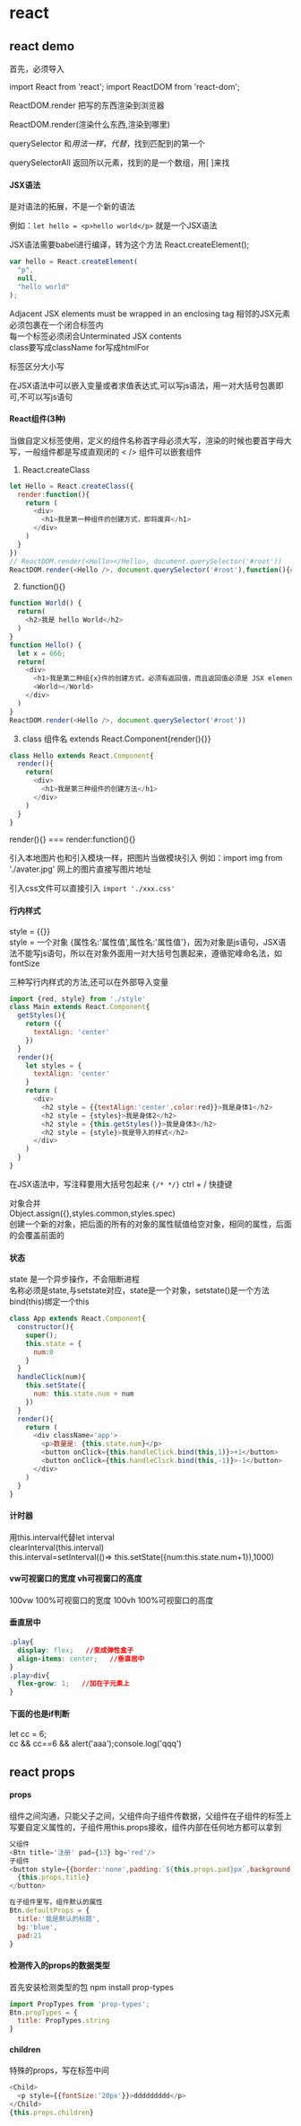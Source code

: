 # react
## react demo
首先，必须导入

import React from 'react';
import ReactDOM from 'react-dom';


ReactDOM.render 把写的东西渲染到浏览器

ReactDOM.render(渲染什么东西,渲染到哪里)


querySelector  和$用法一样，代替$，找到匹配到的第一个

querySelectorAll  返回所以元素，找到的是一个数组，用[ ]来找

#### JSX语法
是对语法的拓展，不是一个新的语法

例如：`let hello = <p>hello world</p>` 就是一个JSX语法

JSX语法需要babel进行编译，转为这个方法 React.createElement();
```js
var hello = React.createElement(
  "p",
  null,
  "hello world"
);
```

Adjacent JSX elements must be wrapped in an enclosing tag 相邻的JSX元素必须包裹在一个闭合标签内  
每一个标签必须闭合Unterminated JSX contents  
class要写成className  for写成htmlFor

标签区分大小写

在JSX语法中可以嵌入变量或者求值表达式,可以写js语法，用一对大括号包裹即可,不可以写js语句


#### React组件(3种)
当做自定义标签使用，定义的组件名称首字母必须大写，渲染的时候也要首字母大写，一般组件都是写成直观闭的 < /> 组件可以嵌套组件
1. React.createClass
```js
let Hello = React.createClass({
  render:function(){
    return (
      <div>
        <h1>我是第一种组件的创建方式，即将废弃</h1>
      </div>
    )
  }
})
// ReactDOM.render(<Hello></Hello>, document.querySelector('#root'))
ReactDOM.render(<Hello />, document.querySelector('#root'),function(){console.log('回调函数');})
```
2. function(){}
```js
function World() {
  return(
    <h2>我是 hello World</h2>
  )
}
function Hello() {
  let x = 666;
  return(
    <div>
      <h1>我是第二种组{x}件的创建方式，必须有返回值，而且返回值必须是 JSX elements</h1>
      <World></World>
    </div>
  )
}
ReactDOM.render(<Hello />, document.querySelector('#root'))
```
3. class 组件名 extends React.Component{render(){}}
```js
class Hello extends React.Component{
  render(){
    return(
      <div>
        <h1>我是第三种组件的创建方法</h1>
      </div>
    )
  }
}
```
render(){} === render:function(){}

引入本地图片也和引入模块一样，把图片当做模块引入 例如：import img from './avater.jpg' 网上的图片直接写图片地址


引入css文件可以直接引入  `import './xxx.css'`

#### 行内样式
style = {{}}  
style = 一个对象 {属性名:'属性值',属性名:'属性值'}，因为对象是js语句，JSX语法不能写js语句，所以在对象外面用一对大括号包裹起来，遵循驼峰命名法，如fontSize

三种写行内样式的方法,还可以在外部导入变量
```js
import {red, style} from './style'
class Main extends React.Component{
  getStyles(){
    return ({
      textAlign: 'center'
    })
  }
  render(){
    let styles = {
      textAlign: 'center'
    }
    return (
      <div>
        <h2 style = {{textAlign:'center',color:red}}>我是身体1</h2>
        <h2 style = {styles}>我是身体2</h2>
        <h2 style = {this.getStyles()}>我是身体3</h2>
        <h2 style = {style}>我是导入的样式</h2>
      </div>
    )
  }
}
```

在JSX语法中，写注释要用大括号包起来  `{/* */}` ctrl + / 快捷键

对象合并  
Object.assign({},styles.common,styles.spec)  
创建一个新的对象，把后面的所有的对象的属性赋值给空对象，相同的属性，后面的会覆盖前面的



#### 状态
state  是一个异步操作，不会阻断进程  
名称必须是state,与setstate对应，state是一个对象，setstate()是一个方法  bind(this)绑定一个this
```js
class App extends React.Component{
  constructor(){
    super();
    this.state = {
      num:0
    }
  }
  handleClick(num){
    this.setState({
      num: this.state.num + num
    })
  }
  render(){
    return (
      <div className='app'>
        <p>数量是: {this.state.num}</p>
        <button onClick={this.handleClick.bind(this,1)}>+1</button>
        <button onClick={this.handleClick.bind(this,-1)}>-1</button>
      </div>
    )
  }
}
```

#### 计时器
用this.interval代替let interval  
clearInterval(this.interval)  
this.interval=setInterval(()=> this.setState({num:this.state.num+1}),1000)


#### vw可视窗口的宽度 vh可视窗口的高度
100vw 100%可视窗口的宽度    100vh 100%可视窗口的高度

#### 垂直居中
```css
.play{
  display: flex;   //变成弹性盒子
  align-items: center;   //垂直居中
}
.play>div{
  flex-grow: 1;   //加在子元素上
}
```

#### 下面的也是if判断
let cc = 6;  
cc && cc==6 && alert('aaa');console.log('qqq')
## react props
#### props
组件之间沟通，只能父子之间，父组件向子组件传数据，父组件在子组件的标签上写要自定义属性的，子组件用this.props接收，组件内部在任何地方都可以拿到
```js
父组件
<Btn title='注册' pad={13} bg='red'/>
子组件
<button style={{border:'none',padding:`${this.props.pad}px`,background:this.props.bg,color:'#fff'}}>
  {this.props.title}
</button>

在子组件里写，组件默认的属性
Btn.defaultProps = {
  title:'我是默认的标题',
  bg:'blue',
  pad:21
}
```
#### 检测传入的props的数据类型
首先安装检测类型的包 npm install prop-types  
```js
import PropTypes from 'prop-types';
Btn.propTypes = {
  title: PropTypes.string
}
```

#### children
特殊的props，写在标签中间
```js
<Child>
  <p style={{fontSize:'20px'}}>ddddddddd</p>
</Child>
{this.props.children}
```
